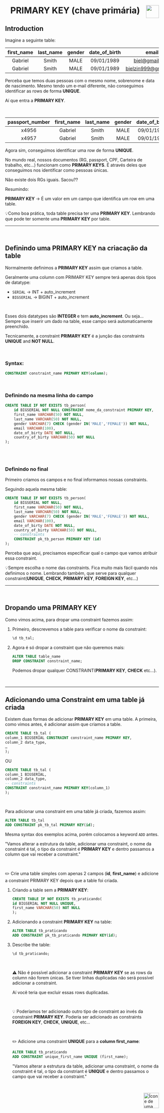 <h1 align="center"; style="color:">PRIMARY KEY (chave primária) <img src="https://cdn-icons-png.flaticon.com/512/807/807241.png" width="42px" align="right"></h1> 

## Introduction


Imagine a seguinte table:

| first_name | last_name | gender | date_of_birth | email |
|:--:|:--:|:--:|:--:|:--:|
| Gabriel | Smith | MALE | 09/01/1989 | biel@gmail.com |
| Gabriel | Smith | MALE | 09/01/1989 | bielzin999@gmail.com |



Perceba que temos duas pessoas com o mesmo nome, sobrenome e data de nascimento. Mesmo tendo um e-mail diferente, não conseguimos identificar as rows de forma **UNIQUE**.

Aí que entra a **PRIMARY KEY**.

<br>

| passport_number | first_name | last_name | gender | date_of_birth | email |
| :---: |:--:|:--:|:--:|:--:|:--:|
| x4956 | Gabriel | Smith | MALE | 09/01/1989 | biel@gmail.com |
| x4957 | Gabriel | Smith | MALE | 09/01/1989 | bielzin999@gmail.com |


Agora sim, conseguimos identificar uma row de forma **UNIQUE**.

No mundo real, nossos documentos (RG, passport, CPF, Carteira de trabalho, etc...) funcionam como **PRIMARY KEYS**. É através deles que conseguimos nos identificar como pessoas únicas.

Não existe dois RGs iguais. Sacou??



Resumindo:

**PRIMARY KEY** -> É um valor em um campo que identifica um row em uma table.

:bulb:Como boa prática, toda table precisa ter uma **PRIMARY KEY**. Lembrando que pode ter somente uma **PRIMARY KEY** por table. 

<hr>
<br>

## Definindo uma PRIMARY KEY na criacação da table


Normalmente definimos a **PRIMARY KEY** assim que criamos a table.

Geralmente uma column com PRIMARY KEY sempre terá apenas dois tipos de datatype:

* `SERIAL`  -> INT + auto_increment
* `BIGSERIAL` -> BIGINT + auto_increment

<br>

Esses dois datatypes são **INTEGER** e tem **auto_increment**. Ou seja... Sempre que inserir um dado na table, esse campo será automaticamente preenchido.



Tecnicamente, a constraint **PRIMARY KEY** é a junção das constraints **UNIQUE** and **NOT NULL**.

<br>

### Syntax:

```sql
CONSTRAINT constraint_name PRIMARY KEY(column);
```

<br>

### Definindo na mesma linha do campo


```sql
CREATE TABLE IF NOT EXISTS tb_person(
    id BIGSERIAL NOT NULL CONSTRAINT nome_da_constraint PRIMARY KEY,
    first_name VARCHAR(50) NOT NULL,
    last_name VARCHAR(50) NOT NULL,
    gender VARCHAR(7) CHECK (gender IN('MALE','FEMALE')) NOT NULL,
    email VARCHAR(100),
    date_of_birty DATE NOT NULL,
    country_of_birty VARCHAR(50) NOT NULL
);
```

<br>
<br>

### Definindo no final

Primeiro criamos os campos e no final informamos nossas constraints.

Seguindo aquela mesma table:

```sql
CREATE TABLE IF NOT EXISTS tb_person(
    id BIGSERIAL NOT NULL,
    first_name VARCHAR(50) NOT NULL,
    last_name VARCHAR(50) NOT NULL,
    gender VARCHAR(7) CHECK (gender IN('MALE','FEMALE')) NOT NULL,
    email VARCHAR(100),
    date_of_birty DATE NOT NULL,
    country_of_birty VARCHAR(50) NOT NULL,
    -- constraints
    CONSTRAINT pk_tb_person PRIMARY KEY (id)
);
```

Perceba que aqui, precisamos especificar qual o campo que vamos atribuir essa constraint.



💡Sempre escolha o nome das constraints. Fica muito mais fácil quando nós definimos o nome. Lembrando também, que serve para qualquer constraint(**UNIQUE**, **CHECK**, **PRIMARY KEY**, **FOREIGN KEY**, etc...)

<hr>
<br>


## Dropando uma PRIMARY KEY
Como vimos acima, para dropar uma constraint fazemos assim:

1. Primeiro, descrevemos a table para verificar o nome da constraint:

    ```sql
    \d tb_tal;
    ```

2. Agora é só dropar a constraint que não queremos mais:

    ```sql
    ALTER TABLE table_name
    DROP CONSTRAINT constraint_name;
    ```


    Podemos dropar qualquer CONSTRAINT(**PRIMARY KEY**, **CHECK** etc...).

<br>
<hr>



## Adicionando uma Constraint em uma table já criada
Existem duas formas de adicionar **PRIMARY KEY** em uma table. A primeira, como vimos antes, é adicionar assim que criamos a table. 

```sql
CREATE TABLE tb_tal (
column_1 BIGSERIAL CONSTRAINT constraint_name PRIMARY KEY,
column_2 data_type,
…
);
```
OU
<br>

```sql
CREATE TABLE tb_tal (
column_1 BIGSERIAL,
column_2 data_type,
-- constraints
CONSTRAINT constraint_name PRIMARY KEY(column_1)
);
```
<br>

Para adicionar uma constraint em uma table já criada, fazemos assim:


```sql
ALTER TABLE tb_tal 
ADD CONSTRAINT pk_tb_tal PRIMARY KEY(id);
```


Mesma syntax dos exemplos acima, porém colocamos a keyword `ADD` antes.

"Vamos alterar a estrutura da table, adicionar uma constraint, o nome da constraint é tal, o tipo da constraint é **PRIMARY KEY** e dentro passamos a column que vai receber a constraint."

<br>

:pencil2: Crie uma table simples com apenas 2 campos (**id**, **first_name**) e adicione a constraint PRIMARY KEY depois que a table foi criada.


1. Criando a table sem a **PRIMARY KEY**:

    ```sql
    CREATE TABLE IF NOT EXISTS tb_praticando(
    id BIGSERIAL NOT NULL UNIQUE,
    first_name VARCHAR(50) NOT NULL
    );
    ```

2. Adicionando a constraint **PRIMARY KEY** na table:

    ```sql
    ALTER TABLE tb_praticando 
    ADD CONSTRAINT pk_tb_praticando PRIMARY KEY(id);
    ```

3. Describe the table:

    ```sql
    \d tb_praticando;
    ```
    

    <br>

    :warning: Não é possível adicionar a constraint **PRIMARY KEY** se as rows da column não forem únicas. Se tiver linhas duplicadas não será possível adicionar a constraint.

    Aí você teria que excluir essas rows duplicadas.


    <br>

    :bulb: Poderíamos ter adicionado outro tipo de constraint ao invés da constraint **PRIMARY KEY**. Poderia ser adicionado as constraints **FOREIGN KEY**, **CHECK**, **UNIQUE**, etc...

    <br>

    :pencil2: Adicione uma constraint **UNIQUE** para a **column first_name**:

    ```sql
    ALTER TABLE tb_praticando 
    ADD CONSTRAINT unique_first_name UNIQUE (first_name);
    ```

    "Vamos alterar a estrutura da  table, adicionar uma constraint, o nome da constraint é tal, o tipo da constriant é **UNIQUE** e dentro passamos o campo que vai receber a constraint."

<br>

<!-- Botão para o próximo resumo em ordem sequêncial -->
<a href="https://github.com/lGabrielDev/06.postgreSQL/blob/main/2.praticando/19.foreign_key.md"><img alt="Ícone de uma seta apontada para direita, representando um link para a próxima página" src="https://cdn-icons-png.flaticon.com/512/8875/8875266.png" width="50px" height="50px" align="right"></a>